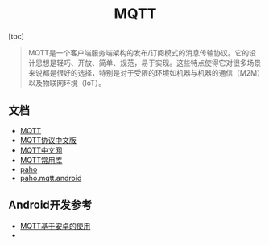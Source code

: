 <h1 align="center">MQTT</h1>

[toc]

>MQTT是一个客户端服务端架构的发布/订阅模式的消息传输协议。它的设计思想是轻巧、开放、简单、规范，易于实现。这些特点使得它对很多场景来说都是很好的选择，特别是对于受限的环境如机器与机器的通信（M2M）以及物联网环境（IoT）。

## 文档

* [MQTT](https://mqtt.org/)
* [MQTT协议中文版](https://mcxiaoke.gitbooks.io/mqtt-cn/content/)
* [MQTT中文网](http://mqtt.p2hp.com/)
* [MQTT常用库](https://github.com/mqtt/mqtt.org/wiki/libraries#java)
* [paho](https://www.eclipse.org/paho/)
* [paho.mqtt.android](https://github.com/eclipse/paho.mqtt.android)





## Android开发参考

* [MQTT基于安卓的使用](https://www.jianshu.com/p/2857419d14b0)
* 